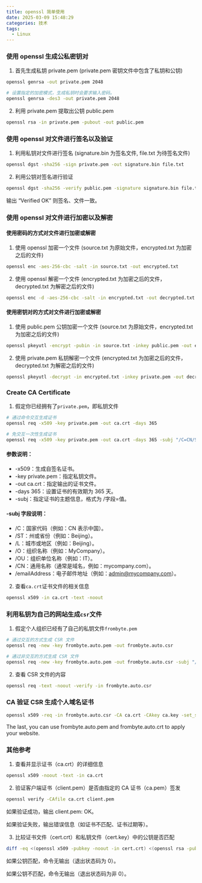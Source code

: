 ```yaml
---
title: openssl 简单使用
date: 2025-03-09 15:48:29
categories: 技术
tags:
  - Linux
---
```


### 使用 openssl 生成公私密钥对

1. 首先生成私钥 private.pem (private.pem 密钥文件中包含了私钥和公钥) 

```bash
openssl genrsa -out private.pem 2048

# 设置指定的加密模式，生成私钥时会要求输入密码。
openssl genrsa -des3 -out private.pem 2048
```

<!-- more -->

2. 利用 private.pem 提取出公钥 public.pem

```bash
openssl rsa -in private.pem -pubout -out public.pem
```

### 使用 openssl 对文件进行签名以及验证

1. 利用私钥对文件进行签名 (signature.bin 为签名文件, file.txt 为待签名文件)

```bash
openssl dgst -sha256 -sign private.pem -out signature.bin file.txt
```

2. 利用公钥对签名进行验证

```bash
openssl dgst -sha256 -verify public.pem -signature signature.bin file.txt
```

输出 “Verified OK” 则签名、文件一致。

### 使用 openssl 对文件进行加密以及解密

#### 使用密码的方式对文件进行加密或解密

1. 使用 openssl 加密一个文件 (source.txt 为原始文件，encrypted.txt 为加密之后的文件)

```bash
openssl enc -aes-256-cbc -salt -in source.txt -out encrypted.txt
```

2. 使用 openssl 解密一个文件 (encrypted.txt 为加密之后的文件，decrypted.txt 为解密之后的文件)

```bash
openssl enc -d -aes-256-cbc -salt -in encrypted.txt -out decrypted.txt
```

#### 使用密钥对的方式对文件进行加密或解密

1. 使用 public.pem 公钥加密一个文件 (source.txt 为原始文件，encrypted.txt 为加密之后的文件)

```bash
openssl pkeyutl -encrypt -pubin -in source.txt -inkey public.pem -out encrypted.txt
```

2. 使用 private.pem 私钥解密一个文件 (encrypted.txt 为加密之后的文件，decrypted.txt 为解密之后的文件)

```bash
openssl pkeyutl -decrypt -in encrypted.txt -inkey private.pem -out decrypted.txt
```

### Create CA Certificate

1. 假定你已经拥有了`private.pem`，即私钥文件

```bash
# 通过命令交互生成证书
openssl req -x509 -key private.pem -out ca.crt -days 365
```

```bash
# 免交互一次性生成证书
openssl req -x509 -key private.pem -out ca.crt -days 365 -subj "/C=CN/ST=Beijing/L=Beijing/O=BeiYa/OU=IT/CN=frombyte.auto/emailAddress=admin@frombyte.auto"
```

#### 参数说明：

* -x509：生成自签名证书。
* -key private.pem：指定私钥文件。
* -out ca.crt：指定输出的证书文件。
* -days 365：设置证书的有效期为 365 天。
* -subj：指定证书的主题信息，格式为 /字段=值。

#### -subj 字段说明：

* /C：国家代码（例如：CN 表示中国）。
* /ST：州或省份（例如：Beijing）。
* /L：城市或地区（例如：Beijing）。
* /O：组织名称（例如：MyCompany）。
* /OU：组织单位名称（例如：IT）。
* /CN：通用名称（通常是域名，例如：mycompany.com）。
* /emailAddress：电子邮件地址（例如：admin@mycompany.com）。

2. 查看`ca.crt`证书文件的相关信息

```bash
openssl x509 -in ca.crt -text -noout
```

### 利用私钥为自己的网站生成`csr`文件

1. 假定个人组织已经有了自己的私钥文件`frombyte.pem`

```bash
# 通过交互的方式生成 CSR 文件
openssl req -new -key frombyte.auto.pem -out frombyte.auto.csr
```

```bash
# 通过非交互的方式生成 CSR 文件
openssl req -new -key frombyte.auto.pem -out frombyte.auto.csr -subj "/C=CN/ST=Beijing/L=Beijing/O=MyCompany/OU=IT/CN=frombyte.com/emailAddress=admin@frombyte.com"
```

2. 查看 CSR 文件的内容

```bash
openssl req -text -noout -verify -in frombyte.auto.csr
```

### CA 验证 CSR 生成个人域名证书

```bash
openssl x509 -req -in frombyte.auto.csr -CA ca.crt -CAkey ca.key -set_serial 01 -out frombyte.auto.crt -days 365
```

The last, you can use frombyte.auto.pem and frombyte.auto.crt to apply your website.

### 其他参考

1. 查看并显示证书（ca.crt）的详细信息

```bash
openssl x509 -noout -text -in ca.crt
```

2. 验证客户端证书（client.pem）是否由指定的 CA 证书（ca.pem）签发

```bash
openssl verify -CAfile ca.crt client.pem
```

如果验证成功，输出 client.pem: OK。

如果验证失败，输出错误信息（如证书不匹配、证书过期等）。

3. 比较证书文件（cert.crt）和私钥文件（cert.key）中的公钥是否匹配

```bash
diff -eq <(openssl x509 -pubkey -noout -in cert.crt) <(openssl rsa -pubout -in cert.key)
```

如果公钥匹配，命令无输出（退出状态码为 0）。

如果公钥不匹配，命令无输出（退出状态码为非 0）。